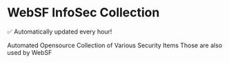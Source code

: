 # WebSF InfoSec Collection

✅ Automatically updated every hour!

Automated Opensource Collection of Various Security Items Those are also used by WebSF
